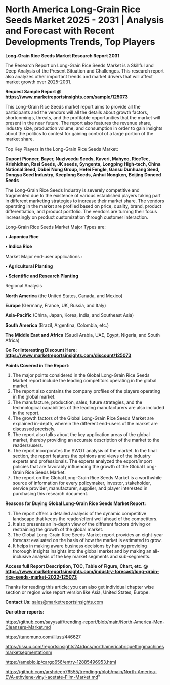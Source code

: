 # North America Long-Grain Rice Seeds Market 2025 - 2031 | Analysis and Forecast with Recent Developments Trends, Top Players

<strong>Long-Grain Rice Seeds Market Research Report 2031</strong>

The Research Report on Long-Grain Rice Seeds Market is a Skillful and Deep Analysis of the Present Situation and Challenges. This research report also analyzes other important trends and market drivers that will affect market growth over 2025-2031.

<strong>Request Sample Report @ <a href=https://www.marketreportsinsights.com/sample/125073>https://www.marketreportsinsights.com/sample/125073</a></strong>

This Long-Grain Rice Seeds market report aims to provide all the participants and the vendors will all the details about growth factors, shortcomings, threats, and the profitable opportunities that the market will present in the near future. The report also features the revenue share, industry size, production volume, and consumption in order to gain insights about the politics to contest for gaining control of a large portion of the market share.

Top Key Players in the Long-Grain Rice Seeds Market:

<strong>Dupont Pioneer, Bayer, Nuziveedu Seeds, Kaveri, Mahyco, RiceTec, Krishidhan, Rasi Seeds, JK seeds, Syngenta, Longping High-tech, China National Seed, Dabei Nong Group, Hefei Fengle, Gansu Dunhuang Seed, Dongya Seed Industry, Keeplong Seeds, Anhui Nongken, Beijing Doneed Seeds</strong>

The Long-Grain Rice Seeds Industry is severely competitive and fragmented due to the existence of various established players taking part in different marketing strategies to increase their market share. The vendors operating in the market are profiled based on price, quality, brand, product differentiation, and product portfolio. The vendors are turning their focus increasingly on product customization through customer interaction.

Long-Grain Rice Seeds Market Major Types are:

<strong>• Japonica Rice

• Indica Rice</strong>

Market Major end-user applications :

<strong>• Agricultural Planting

• Scientific and Research Planting</strong>

Regional Analysis

</u><strong><b>North America</b></strong> (the United States, Canada, and Mexico)

<strong><b>Europe </b></strong>(Germany, France, UK, Russia, and Italy)

<strong><b>Asia-Pacific</b></strong> (China, Japan, Korea, India, and Southeast Asia)

<strong><b>South America</b></strong> (Brazil, Argentina, Colombia, etc.)

<strong><b>The Middle East and Africa</b></strong> (Saudi Arabia, UAE, Egypt, Nigeria, and South Africa)

<strong>Go For Interesting Discount Here: <a href=https://www.marketreportsinsights.com/discount/125073>https://www.marketreportsinsights.com/discount/125073</a></strong>

<strong>Points Covered in The Report:</strong>
<ol>
  <li>The major points considered in the Global Long-Grain Rice Seeds Market report include the leading competitors operating in the global market.</li>
  <li>The report also contains the company profiles of the players operating in the global market.</li>
  <li>The manufacture, production, sales, future strategies, and the technological capabilities of the leading manufacturers are also included in the report.</li>
  <li>The growth factors of the Global Long-Grain Rice Seeds Market are explained in-depth, wherein the different end-users of the market are discussed precisely.</li>
  <li>The report also talks about the key application areas of the global market, thereby providing an accurate description of the market to the readers/users.</li>
  <li>The report incorporates the SWOT analysis of the market. In the final section, the report features the opinions and views of the industry experts and professionals. The experts analyzed the export/import policies that are favorably influencing the growth of the Global Long-Grain Rice Seeds Market.</li>
  <li>The report on the Global Long-Grain Rice Seeds Market is a worthwhile source of information for every policymaker, investor, stakeholder, service provider, manufacturer, supplier, and player interested in purchasing this research document.</li>
</ol>
<strong>Reasons for Buying Global Long-Grain Rice Seeds Market Report:</strong>

<ol>
  <li>The report offers a detailed analysis of the dynamic competitive landscape that keeps the reader/client well ahead of the competitors.</li>
  <li>It also presents an in-depth view of the different factors driving or restraining the growth of the global market.</li>
  <li>The Global Long-Grain Rice Seeds Market report provides an eight-year forecast evaluated on the basis of how the market is estimated to grow.</li>
  <li>It helps in making aware business decisions by having providing thorough insights insights into the global market and by making an all-inclusive analysis of the key market segments and sub-segments.</li>
</ol>
<strong>Access full Report Description, TOC, Table of Figure, Chart, etc. @ <a href=https://www.marketreportsinsights.com/industry-forecast/long-grain-rice-seeds-market-2022-125073>https://www.marketreportsinsights.com/industry-forecast/long-grain-rice-seeds-market-2022-125073</a></strong>


Thanks for reading this article; you can also get individual chapter wise section or region wise report version like Asia, United States, Europe.

<strong>Contact Us:</strong>
sales@marketreportsinsights.com

<strong>Our other reports:</strong>

<a href=https://github.com/sayysaif/trending-report/blob/main/North-America-Men-Cleansers-Market.md>https://github.com/sayysaif/trending-report/blob/main/North-America-Men-Cleansers-Market.md</a>

<a href=https://tanomuno.com/illust/446627>https://tanomuno.com/illust/446627</a>

<a href=https://issuu.com/reportsinsights24/docs/northamericabriquettingmachinesmarketsegmentationm>https://issuu.com/reportsinsights24/docs/northamericabriquettingmachinesmarketsegmentationm</a>

<a href=https://ameblo.jp/cargo656/entry-12885496953.html>https://ameblo.jp/cargo656/entry-12885496953.html</a>

<a href=https://github.com/arshdeep76555/trendingg/blob/main/North-America-EVA-ethylene-vinyl-acetate-Film-Market.md>https://github.com/arshdeep76555/trendingg/blob/main/North-America-EVA-ethylene-vinyl-acetate-Film-Market.md</a>"
